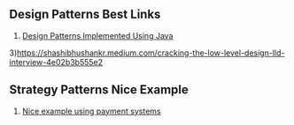 ## Design Patterns Best Links

1) [Design Patterns Implemented Using Java](https://sourcemaking.com/design_patterns/)

3)https://shashibhushankr.medium.com/cracking-the-low-level-design-lld-interview-4e02b3b555e2



## Strategy Patterns Nice Example
1) [Nice example using payment systems](https://www.journaldev.com/1754/strategy-design-pattern-in-java-example-tutorial)
